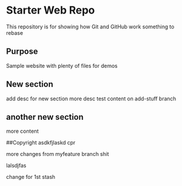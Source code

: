 # Starter Web Repo

This repository is for showing how Git and GitHub work
something to rebase

## Purpose

Sample website with plenty of files for demos

## New section
add desc for new section
more desc
test content on add-stuff branch

## another new section
more  content

##Copyright
asdkfjlaskd
cpr

more changes from myfeature branch
shit

lalsdjfas

change for 1st stash
